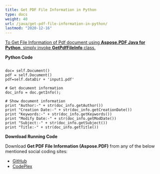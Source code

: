 ```yaml
---
title: Get PDF File Information in Python
type: docs
weight: 40
url: /java/get-pdf-file-information-in-python/
lastmod: "2020-12-16"
---
```


<ins>To Get File Information of Pdf document using **Aspose.PDF Java for Python**, simply invoke **GetPdfFileInfo** class.

**Python Code**
```

doc= self.Document()
pdf = self.Document()
pdf=self.dataDir + 'input1.pdf'

# Get document information
doc_info = doc.getInfo();

# Show document information
print "Author:-" + str(doc_info.getAuthor())
print "Creation Date:-" + str(doc_info.getCreationDate())
print "Keywords:-" + str(doc_info.getKeywords())
print "Modify Date:-" + str(doc_info.getModDate())
print "Subject:-" + str(doc_info.getSubject())
print "Title:-" + str(doc_info.getTitle())
```

**Download Running Code**

Download **Get PDF File Information (Aspose.PDF)** from any of the below mentioned social coding sites:

- [GitHub](https://github.com/aspose-pdf/Aspose.PDF-for-Java/blob/master/Plugins/Aspose_Pdf_Java_for_Python/test/WorkingWithDocumentObject/GetPdfFileInfo/GetPdfFileInfo.py)
- [CodePlex](http://asposepdfjavapython.codeplex.com/SourceControl/latest#test/WorkingWithDocumentObject/GetPdfFileInfo/GetPdfFileInfo.py)
